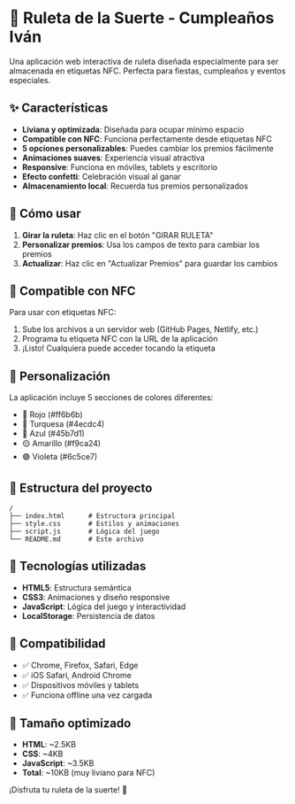 # 🎉 Ruleta de la Suerte - Cumpleaños Iván

Una aplicación web interactiva de ruleta diseñada especialmente para ser almacenada en etiquetas NFC. Perfecta para fiestas, cumpleaños y eventos especiales.

## ✨ Características

- **Liviana y optimizada**: Diseñada para ocupar mínimo espacio
- **Compatible con NFC**: Funciona perfectamente desde etiquetas NFC
- **5 opciones personalizables**: Puedes cambiar los premios fácilmente
- **Animaciones suaves**: Experiencia visual atractiva
- **Responsive**: Funciona en móviles, tablets y escritorio
- **Efecto confetti**: Celebración visual al ganar
- **Almacenamiento local**: Recuerda tus premios personalizados

## 🚀 Cómo usar

1. **Girar la ruleta**: Haz clic en el botón "GIRAR RULETA"
2. **Personalizar premios**: Usa los campos de texto para cambiar los premios
3. **Actualizar**: Haz clic en "Actualizar Premios" para guardar los cambios

## 📱 Compatible con NFC

Para usar con etiquetas NFC:

1. Sube los archivos a un servidor web (GitHub Pages, Netlify, etc.)
2. Programa tu etiqueta NFC con la URL de la aplicación
3. ¡Listo! Cualquiera puede acceder tocando la etiqueta

## 🎨 Personalización

La aplicación incluye 5 secciones de colores diferentes:
- 🔴 Rojo (#ff6b6b)
- 🔵 Turquesa (#4ecdc4)
- 🔵 Azul (#45b7d1)
- 🟡 Amarillo (#f9ca24)
- 🟣 Violeta (#6c5ce7)

## 📂 Estructura del proyecto

```
/
├── index.html      # Estructura principal
├── style.css       # Estilos y animaciones
├── script.js       # Lógica del juego
└── README.md       # Este archivo
```

## 🔧 Tecnologías utilizadas

- **HTML5**: Estructura semántica
- **CSS3**: Animaciones y diseño responsive
- **JavaScript**: Lógica del juego y interactividad
- **LocalStorage**: Persistencia de datos

## 🎯 Compatibilidad

- ✅ Chrome, Firefox, Safari, Edge
- ✅ iOS Safari, Android Chrome
- ✅ Dispositivos móviles y tablets
- ✅ Funciona offline una vez cargada

## 📏 Tamaño optimizado

- **HTML**: ~2.5KB
- **CSS**: ~4KB
- **JavaScript**: ~3.5KB
- **Total**: ~10KB (muy liviano para NFC)

¡Disfruta tu ruleta de la suerte! 🎊
